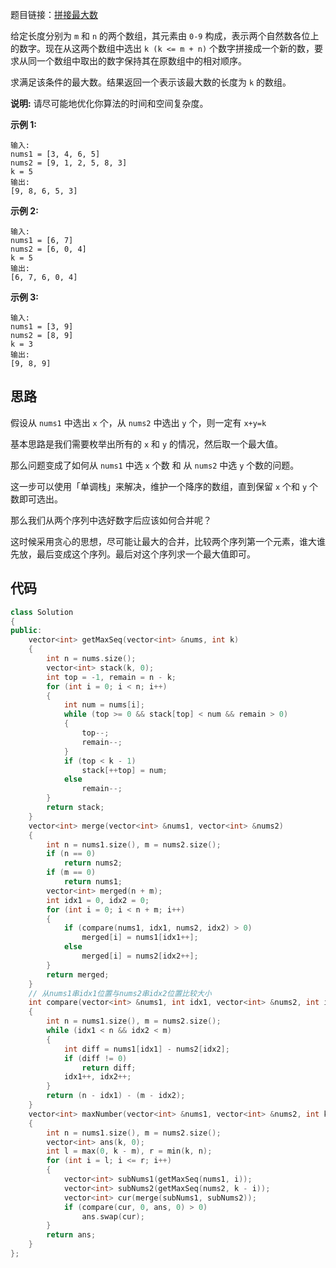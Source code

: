 题目链接：[拼接最大数](https://leetcode-cn.com/problems/create-maximum-number/)

给定长度分别为 `m` 和 `n` 的两个数组，其元素由 `0-9` 构成，表示两个自然数各位上的数字。现在从这两个数组中选出 `k (k <= m + n)` 个数字拼接成一个新的数，要求从同一个数组中取出的数字保持其在原数组中的相对顺序。

求满足该条件的最大数。结果返回一个表示该最大数的长度为 `k` 的数组。

**说明:** 请尽可能地优化你算法的时间和空间复杂度。

**示例 1:**

```
输入:
nums1 = [3, 4, 6, 5]
nums2 = [9, 1, 2, 5, 8, 3]
k = 5
输出:
[9, 8, 6, 5, 3]
```

**示例 2:**

```
输入:
nums1 = [6, 7]
nums2 = [6, 0, 4]
k = 5
输出:
[6, 7, 6, 0, 4]
```

**示例 3:**

```
输入:
nums1 = [3, 9]
nums2 = [8, 9]
k = 3
输出:
[9, 8, 9]
```

## 思路

假设从 `nums1` 中选出 `x` 个，从 `nums2` 中选出 `y` 个，则一定有 `x+y=k`

基本思路是我们需要枚举出所有的 `x` 和 `y` 的情况，然后取一个最大值。

那么问题变成了如何从 `nums1` 中选 `x` 个数 和 从 `nums2` 中选 `y` 个数的问题。

这一步可以使用「单调栈」来解决，维护一个降序的数组，直到保留 `x` 个和 `y` 个数即可选出。

那么我们从两个序列中选好数字后应该如何合并呢？

这时候采用贪心的思想，尽可能让最大的合并，比较两个序列第一个元素，谁大谁先放，最后变成这个序列。最后对这个序列求一个最大值即可。

## 代码

```cpp
class Solution
{
public:
    vector<int> getMaxSeq(vector<int> &nums, int k)
    {
        int n = nums.size();
        vector<int> stack(k, 0);
        int top = -1, remain = n - k;
        for (int i = 0; i < n; i++)
        {
            int num = nums[i];
            while (top >= 0 && stack[top] < num && remain > 0)
            {
                top--;
                remain--;
            }
            if (top < k - 1)
                stack[++top] = num;
            else
                remain--;
        }
        return stack;
    }
    vector<int> merge(vector<int> &nums1, vector<int> &nums2)
    {
        int n = nums1.size(), m = nums2.size();
        if (n == 0)
            return nums2;
        if (m == 0)
            return nums1;
        vector<int> merged(n + m);
        int idx1 = 0, idx2 = 0;
        for (int i = 0; i < n + m; i++)
        {
            if (compare(nums1, idx1, nums2, idx2) > 0)
                merged[i] = nums1[idx1++];
            else
                merged[i] = nums2[idx2++];
        }
        return merged;
    }
    // 从nums1串idx1位置与nums2串idx2位置比较大小
    int compare(vector<int> &nums1, int idx1, vector<int> &nums2, int idx2)
    {
        int n = nums1.size(), m = nums2.size();
        while (idx1 < n && idx2 < m)
        {
            int diff = nums1[idx1] - nums2[idx2];
            if (diff != 0)
                return diff;
            idx1++, idx2++;
        }
        return (n - idx1) - (m - idx2);
    }
    vector<int> maxNumber(vector<int> &nums1, vector<int> &nums2, int k)
    {
        int n = nums1.size(), m = nums2.size();
        vector<int> ans(k, 0);
        int l = max(0, k - m), r = min(k, n);
        for (int i = l; i <= r; i++)
        {
            vector<int> subNums1(getMaxSeq(nums1, i));
            vector<int> subNums2(getMaxSeq(nums2, k - i));
            vector<int> cur(merge(subNums1, subNums2));
            if (compare(cur, 0, ans, 0) > 0)
                ans.swap(cur);
        }
        return ans;
    }
};
```

